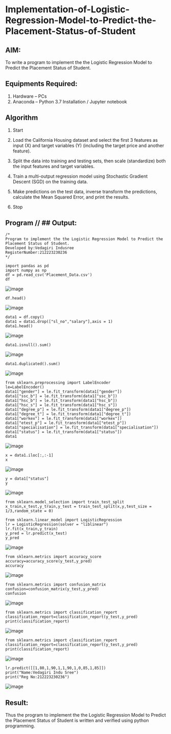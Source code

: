 # Implementation-of-Logistic-Regression-Model-to-Predict-the-Placement-Status-of-Student

## AIM:
To write a program to implement the the Logistic Regression Model to Predict the Placement Status of Student.

## Equipments Required:
1. Hardware – PCs
2. Anaconda – Python 3.7 Installation / Jupyter notebook

## Algorithm
1. Start

2. Load the California Housing dataset and select the first 3 features as input (X) and target variables (Y) (including the target price and another feature).

3. Split the data into training and testing sets, then scale (standardize) both the input features and target variables.

4. Train a multi-output regression model using Stochastic Gradient Descent (SGD) on the training data.

5. Make predictions on the test data, inverse transform the predictions, calculate the Mean Squared Error, and print the results.

6. Stop
## Program // ## Output:
```
/*
Program to implement the the Logistic Regression Model to Predict the Placement Status of Student.
Developed by:Vedagiri Indusree
RegisterNumber:212223230236  
*/
```
```
import pandas as pd
import numpy as np 
df = pd.read_csv('Placement_Data.csv')
df
```
![image](https://github.com/user-attachments/assets/1cc9e922-a4d2-48a9-89b9-eda08a08f3de)

```
df.head()
```
![image](https://github.com/user-attachments/assets/fae079cf-9ba5-4721-b01f-15da83b0f5e2)

```
data1 = df.copy()
data1 = data1.drop(["sl_no","salary"],axis = 1)
data1.head()
```
![image](https://github.com/user-attachments/assets/1bbb3028-fb3d-44e2-9f6d-af91d550d30d)

```
data1.isnull().sum()
```
![image](https://github.com/user-attachments/assets/e0f9c5f7-d6e3-46cf-92bd-c8b6ba6477af)

```
data1.duplicated().sum()
```
![image](https://github.com/user-attachments/assets/76e92ace-8bdb-4c5f-b5bd-2f1ef5592ad2)

```
from sklearn.preprocessing import LabelEncoder
le=LabelEncoder()
data1["gender"] = le.fit_transform(data1["gender"])
data1["ssc_b"] = le.fit_transform(data1["ssc_b"])
data1["hsc_b"] = le.fit_transform(data1["hsc_b"])
data1["hsc_s"] = le.fit_transform(data1["hsc_s"])
data1["degree_p"] = le.fit_transform(data1["degree_p"])
data1["degree_t"] = le.fit_transform(data1["degree_t"])
data1["workex"] = le.fit_transform(data1["workex"])
data1["etest_p"] = le.fit_transform(data1["etest_p"])
data1["specialisation"] = le.fit_transform(data1["specialisation"])
data1["status"] = le.fit_transform(data1["status"])
data1
```
![image](https://github.com/user-attachments/assets/4912bd17-f5b6-47b2-b884-0de40b62e1c3)

```
x = data1.iloc[:,:-1]
x
```
![image](https://github.com/user-attachments/assets/0bc4c153-6cb9-4d93-8dc1-900c024c249d)

```
y = data1["status"]
y
```
![image](https://github.com/user-attachments/assets/891451e0-cd8d-471a-913f-a78e8d88c13e)
```
from sklearn.model_selection import train_test_split
x_train,x_test,y_train,y_test = train_test_split(x,y,test_size = 1/3,random_state = 0)
```
```
from sklearn.linear_model import LogisticRegression
lr = LogisticRegression(solver = "liblinear")
lr.fit(x_train,y_train)
y_pred = lr.predict(x_test)
y_pred
```
![image](https://github.com/user-attachments/assets/d9b5988e-ce66-4551-9a6f-ed5209d78bac)

```
from sklearn.metrics import accuracy_score
accuracy=accuracy_score(y_test,y_pred)
accuracy
```
![image](https://github.com/user-attachments/assets/e0908e3d-0934-40fd-b5e3-a70366e0e244)

```
from sklearn.metrics import confusion_matrix
confusion=confusion_matrix(y_test,y_pred)
confusion
```
![image](https://github.com/user-attachments/assets/484fe291-30fc-4583-84ff-a20c0ac3029e)

```
from sklearn.metrics import classification_report
classification_report=classification_report(y_test,y_pred)
print(classification_report)
```
![image](https://github.com/user-attachments/assets/4ae5d1cb-4171-4b87-8d5f-76682cd4c64f)

```
from sklearn.metrics import classification_report
classification_report=classification_report(y_test,y_pred)
print(classification_report)
```
![image](https://github.com/user-attachments/assets/905f8ee9-09ab-458a-a8b2-d5a85f8c2b3e)

```
lr.predict([[1,80,1,90,1,1,90,1,0,85,1,85]])
print("Name:Vedagiri Indu Sree")
print("Reg No:212223230236")
```
![image](https://github.com/user-attachments/assets/d7305d96-85fa-4a0e-b11a-a40237f68365)

## Result:
Thus the program to implement the the Logistic Regression Model to Predict the Placement Status of Student is written and verified using python programming.
